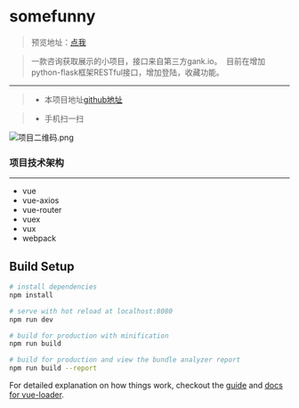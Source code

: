 # somefunny

> 预览地址：[点我](https://toffee24.github.io/someFunny/dist/index.html)

>  一款咨询获取展示的小项目，接口来自第三方gank.io。
>  目前在增加python-flask框架RESTful接口，增加登陆，收藏功能。

***

>* 本项目地址[github地址](https://github.com/Toffee24/someFunny)

>* 手机扫一扫

![项目二维码.png](https://chaqianma-open.oss-cn-hangzhou.aliyuncs.com/data/1511340610982.png)


### 项目技术架构
***
*  vue
*  vue-axios
*  vue-router
*  vuex
*  vux
*  webpack

## Build Setup

``` bash
# install dependencies
npm install

# serve with hot reload at localhost:8080
npm run dev

# build for production with minification
npm run build

# build for production and view the bundle analyzer report
npm run build --report
```

For detailed explanation on how things work, checkout the [guide](http://vuejs-templates.github.io/webpack/) and [docs for vue-loader](http://vuejs.github.io/vue-loader).
